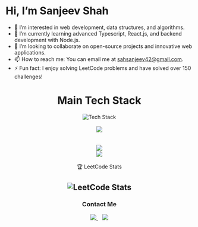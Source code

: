 # Hi, I’m Sanjeev Shah

- 👀 I’m interested in web development, data structures, and algorithms.
- 🌱 I’m currently learning advanced Typescript, React.js, and backend development with Node.js.
- 💞️ I’m looking to collaborate on open-source projects and innovative web applications.
- 📫 How to reach me: You can email me at sahsanjeev42@gmail.com.
- ⚡ Fun fact: I enjoy solving LeetCode problems and have solved over 150 challenges!

<div align="center">
  <h1>Main Tech Stack</h1>
  <div>
    <img src="https://skillicons.dev/icons?i=ts,js,react,html,css,nodejs,git,github,mysql,cpp,regex,linux,netlify,firebase,vscode&perline=5" alt="Tech Stack" />
  </div>
  <br />
  <div>
    <a href="https://github.com/sanjeevshah1">
      <img align="center" src="https://github-readme-stats.vercel.app/api/top-langs/?username=sanjeevshah1&layout=compact&theme=tokyonight&langs_count=6" />
    </a>
  </div>
  <br />
  <br />
  <div>
    <a href="https://github.com/sanjeevshah1">
      <img align="center" src="https://github-readme-stats.vercel.app/api?username=sanjeevshah1&show_icons=true&theme=tokyonight" />
    </a>
  </div>
  <div>
    <a href="https://git.io/streak-stats">
      <img align="center" src="https://streak-stats.demolab.com?user=sanjeevshah1&theme=tokyonight-duo&hide_border=true" />
    </a>
  </div>
  <br />
  🏆 LeetCode Stats

  ![LeetCode Stats](https://leetcard.jacoblin.cool/sahsanjeev42?ext=activity)
  <br />
  ---
  <div align="center">
    <h3>Contact Me</h3>
    <div>
      <a href="https://www.linkedin.com/in/sanjeev-sah-b354b9210/" target="_blank">
        <img src="https://img.shields.io/badge/LinkedIn-0077B5?style=for-the-badge&logo=linkedin&logoColor=white">
      </a>&nbsp;&nbsp;
      <a href="https://www.facebook.com/Sanjeev073.sah" target="_blank">
        <img src="https://img.shields.io/badge/Facebook-1877F2?style=for-the-badge&logo=facebook&logoColor=white">
      </a>
    </div>
  </div>
  <br />
</div>
